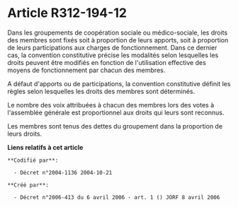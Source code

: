# Article R312-194-12

Dans les groupements de coopération sociale ou médico-sociale, les droits des membres sont fixés soit à proportion de leurs
apports, soit à proportion de leurs participations aux charges de fonctionnement. Dans ce dernier cas, la convention
constitutive précise les modalités selon lesquelles les droits peuvent être modifiés en fonction de l'utilisation effective
des moyens de fonctionnement par chacun des membres.

A défaut d'apports ou de participations, la convention constitutive définit les règles selon lesquelles les droits des
membres sont déterminés.

Le nombre des voix attribuées à chacun des membres lors des votes à l'assemblée générale est proportionnel aux droits qui
leurs sont reconnus.

Les membres sont tenus des dettes du groupement dans la proportion de leurs droits.

**Liens relatifs à cet article**

	**Codifié par**:

	  - Décret n°2004-1136 2004-10-21

	**Créé par**:

	  - Décret n°2006-413 du 6 avril 2006 - art. 1 () JORF 8 avril 2006
